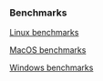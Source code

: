
### Benchmarks


[Linux benchmarks](https://openmined.github.io/TenSEAL/benchmarks/Linux)


[MacOS benchmarks](https://openmined.github.io/TenSEAL/benchmarks/macOS/) 


[Windows benchmarks](https://openmined.github.io/TenSEAL/benchmarks/Windows/) 


